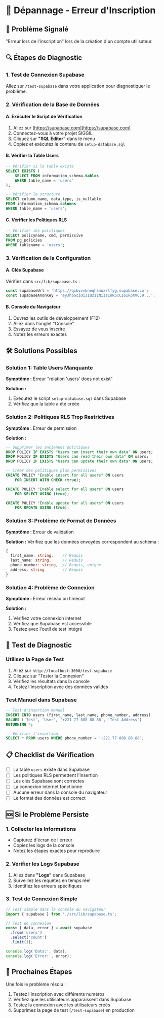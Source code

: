 # 🔧 Dépannage - Erreur d'Inscription

## 🚨 Problème Signalé
"Erreur lors de l'inscription" lors de la création d'un compte utilisateur.

## 🔍 Étapes de Diagnostic

### 1. Test de Connexion Supabase
Allez sur `/test-supabase` dans votre application pour diagnostiquer le problème.

### 2. Vérification de la Base de Données

#### A. Exécuter le Script de Vérification
1. Allez sur [https://supabase.com](https://supabase.com)
2. Connectez-vous à votre projet SIGGIL
3. Cliquez sur **"SQL Editor"** dans le menu
4. Copiez et exécutez le contenu de `setup-database.sql`

#### B. Vérifier la Table Users
```sql
-- Vérifier si la table existe
SELECT EXISTS (
    SELECT FROM information_schema.tables 
    WHERE table_name = 'users'
);

-- Vérifier la structure
SELECT column_name, data_type, is_nullable 
FROM information_schema.columns 
WHERE table_name = 'users';
```

#### C. Vérifier les Politiques RLS
```sql
-- Vérifier les politiques
SELECT policyname, cmd, permissive 
FROM pg_policies 
WHERE tablename = 'users';
```

### 3. Vérification de la Configuration

#### A. Clés Supabase
Vérifiez dans `src/lib/supabase.ts` :
```typescript
const supabaseUrl = 'https://qibvvvbneqhsmuxrlfyg.supabase.co';
const supabaseAnonKey = 'eyJhbGciOiJIUzI1NiIsInR5cCI6IkpXVCJ9...';
```

#### B. Console du Navigateur
1. Ouvrez les outils de développement (F12)
2. Allez dans l'onglet "Console"
3. Essayez de vous inscrire
4. Notez les erreurs exactes

## 🛠️ Solutions Possibles

### Solution 1: Table Users Manquante
**Symptôme :** Erreur "relation 'users' does not exist"

**Solution :**
1. Exécutez le script `setup-database.sql` dans Supabase
2. Vérifiez que la table a été créée

### Solution 2: Politiques RLS Trop Restrictives
**Symptôme :** Erreur de permission

**Solution :**
```sql
-- Supprimer les anciennes politiques
DROP POLICY IF EXISTS "Users can insert their own data" ON users;
DROP POLICY IF EXISTS "Users can read their own data" ON users;
DROP POLICY IF EXISTS "Users can update their own data" ON users;

-- Créer des politiques plus permissives
CREATE POLICY "Enable insert for all users" ON users
    FOR INSERT WITH CHECK (true);

CREATE POLICY "Enable select for all users" ON users
    FOR SELECT USING (true);

CREATE POLICY "Enable update for all users" ON users
    FOR UPDATE USING (true);
```

### Solution 3: Problème de Format de Données
**Symptôme :** Erreur de validation

**Solution :**
Vérifiez que les données envoyées correspondent au schéma :
```typescript
{
  first_name: string,    // Requis
  last_name: string,     // Requis
  phone_number: string,  // Requis, unique
  address: string        // Requis
}
```

### Solution 4: Problème de Connexion
**Symptôme :** Erreur réseau ou timeout

**Solution :**
1. Vérifiez votre connexion internet
2. Vérifiez que Supabase est accessible
3. Testez avec l'outil de test intégré

## 🧪 Test de Diagnostic

### Utilisez la Page de Test
1. Allez sur `http://localhost:3000/test-supabase`
2. Cliquez sur "Tester la Connexion"
3. Vérifiez les résultats dans la console
4. Testez l'inscription avec des données valides

### Test Manuel dans Supabase
```sql
-- Test d'insertion manuel
INSERT INTO users (first_name, last_name, phone_number, address)
VALUES ('Test', 'User', '+221 77 888 88 88', 'Test Address')
RETURNING *;

-- Vérifier l'insertion
SELECT * FROM users WHERE phone_number = '+221 77 888 88 88';
```

## 📋 Checklist de Vérification

- [ ] La table `users` existe dans Supabase
- [ ] Les politiques RLS permettent l'insertion
- [ ] Les clés Supabase sont correctes
- [ ] La connexion internet fonctionne
- [ ] Aucune erreur dans la console du navigateur
- [ ] Le format des données est correct

## 🆘 Si le Problème Persiste

### 1. Collecter les Informations
- Capturez d'écran de l'erreur
- Copiez les logs de la console
- Notez les étapes exactes pour reproduire

### 2. Vérifier les Logs Supabase
1. Allez dans **"Logs"** dans Supabase
2. Surveillez les requêtes en temps réel
3. Identifiez les erreurs spécifiques

### 3. Test de Connexion Simple
```typescript
// Test simple dans la console du navigateur
import { supabase } from './src/lib/supabase.ts';

// Test de connexion
const { data, error } = await supabase
  .from('users')
  .select('count')
  .limit(1);

console.log('Data:', data);
console.log('Error:', error);
```

## 🎯 Prochaines Étapes

Une fois le problème résolu :
1. Testez l'inscription avec différents numéros
2. Vérifiez que les utilisateurs apparaissent dans Supabase
3. Testez la connexion avec les utilisateurs créés
4. Supprimez la page de test (`/test-supabase`) en production






